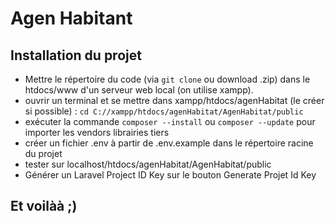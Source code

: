 # Agen Habitant

## Installation du projet
- Mettre le répertoire du code (via ```git clone``` ou download .zip) dans le htdocs/www d'un serveur web local (on utilise xampp).
- ouvrir un terminal et se mettre dans xampp/htdocs/agenHabitat (le créer si possible) : ```cd C://xampp/htdocs/agenHabitat/AgenHabitat/public```
- exécuter la commande ```composer --install``` ou ```composer --update``` pour importer les vendors librairies tiers
- créer un fichier .env à partir de .env.example dans le répertoire racine du projet
- tester sur localhost/htdocs/agenHabitat/AgenHabitat/public
- Générer un Laravel Project ID Key sur le bouton Generate Projet Id Key
&nbsp;
 ## Et voilàà ;)
 

